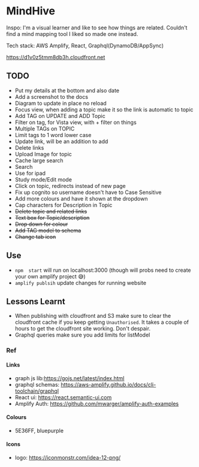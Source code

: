 # MindHive

Inspo: I'm a visual learner and like to see how things are related. Couldn't 
find a mind mapping tool I liked so made one instead.
 
Tech stack: AWS Amplify, React, Graphql(DynamoDB/AppSync)

https://d1v0z5tmm8db3h.cloudfront.net

## TODO
- Put my details at the bottom and also date
- Add a screenshot to the docs
- Diagram to update in place no reload
- Focus view, when adding a topic make it so the link is automatic to topic
- Add TAG on UPDATE and ADD Topic 
- Filter on tag, for Vista view, with + filter on things
- Multiple TAGs on TOPIC
- Limit tags to 1 word lower case
- Update link, will be an addition to add
- Delete links
- Upload Image for topic
- Cache large search
- Search
- Use for ipad
- Study mode/Edit mode
- Click on topic, redirects instead of new page
- Fix up cognito so username doesn't have to Case Sensitive
- Add more colours and have it shown at the dropdown
- Cap characters for Description in Topic
- ~~Delete topic and related links~~
- ~~Text box for Topic/description~~
- ~~Drop down for colour~~
- ~~Add TAG model to schema~~
- ~~Change tab icon~~

## Use
- `npm  start` will run on localhost:3000 (though will probs need to create your own amplify project :sweat_smile:)
- `amplify publsih` update changes for running website

## Lessons Learnt 

- When publishing with cloudfront and S3 make sure to clear the cloudfront cache if you keep getting `Unauthorised`.
It takes a couple of hours to get the cloudfront site working. Don't despair.
- Graphql queries make sure you add limits for listModel

### Ref

#### Links

- graph js lib:https://gojs.net/latest/index.html
- graphql schemas: https://aws-amplify.github.io/docs/cli-toolchain/graphql
- React ui: https://react.semantic-ui.com
- Amplify Auth: https://github.com/mwarger/amplify-auth-examples

#### Colours
- 5E36FF, bluepurple 

#### Icons

- logo: https://iconmonstr.com/idea-12-png/ 
